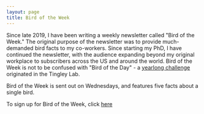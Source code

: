 ```yaml
---
layout: page
title: Bird of the Week
---
```


Since late 2019, I have been writing a weekly newsletter called "Bird of the Week." The original purpose of the newsletter was to provide much-demanded bird facts to my co-workers. Since starting my PhD, I have continued the newsletter, with the audience expanding beyond my original workplace to subscribers across the US and around the world. Bird of the Week is not to be confused with "Bird of the Day" - a <a href="http://www.morgantingley.com/botd/">yearlong challenge</a> originated in the Tingley Lab.

Bird of the Week is sent out on Wednesdays, and features five facts about a single bird.


To sign up for Bird of the Week, click <a href="https://btonelli.substack.com/p/coming-soon">here</a>
